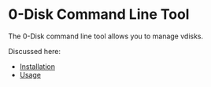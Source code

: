 # 0-Disk Command Line Tool

The 0-Disk command line tool allows you to manage vdisks.

Discussed here:

* [Installation](installation.md)
* [Usage](usage.md)

